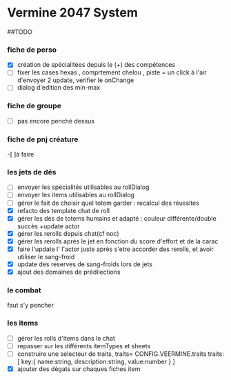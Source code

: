 # Vermine 2047 System


##TODO  

### fiche de perso 

-[X] création de spécialitées depuis le (+) des compétences
-[ ] fixer les cases hexas , comprtement chelou , piste = un click à l'air d'envoyer 2 update, verifier le onChange
-[ ] dialog d'edition des min-max

### fiche de groupe
-[ ] pas encore penché dessus

### fiche de pnj créature
-[ ]à faire


### les jets de dés

- [ ] envoyer les spécialités utilisables au rollDialog
- [ ] envoyer les items utilisables au rollDialog
- [ ] gérer le fait de choisir quel totem garder : recalcul des réussites
- [X] refacto des template chat de roll
- [X] gérer les dés de totems humains et adapté : couleur différente/double succès +update actor
- [X] gérer les rerolls depuis chat(cf noc)
- [X] gérer les rerolls après le jet en fonction du score d'effort et de la carac
- [X] faire l'update l' l'actor juste après s'etre accorder des rerolls, et avoir utiliser le sang-froid
- [X] update des reserves de sang-froids lors de jets 
- [X] ajout des domaines de prédilections

### le combat
faut s'y pencher

### les items
- [ ] gérer les rolls d'items dans le chat
- [ ] repasser sur les différents itemTypes et sheets
- [ ] construire une selecteur de traits, traits= CONFIG.VEERMINE.traits
        traits:[
            key:{
                name:string,
                description:string,
                value:number
            }
        ]
- [X] ajouter des dégats sur chaques fiches item
